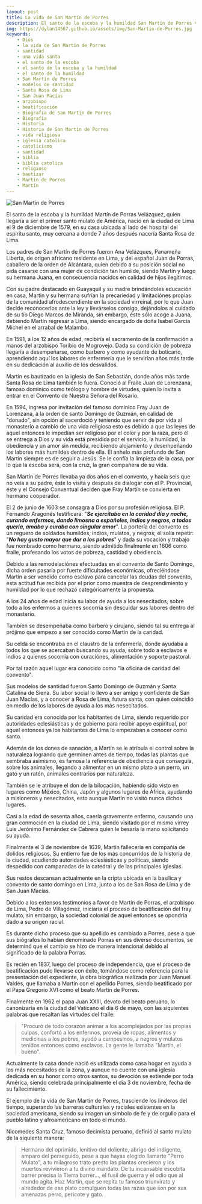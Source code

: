 ```yaml
---
layout: post
title: La vida de San Martín de Porres
description: El santo de la escoba y la humildad San Martín de Porres Velázquez, quien llegaría a ser el primer santo mulato de América, nacio en la ciudad de Lima el 9 de diciembre de 1579, en su casa ubicada al lado del hospital del espiritu santo, muy cercana a donde 7 años después nacería Santa Rosa de Lima.
img: https://dylan14567.github.io/assets/img/San-Martin-de-Porres.jpg
keywords: 
    - Dios
    - la vida de San Martín de Porres
    - santidad
    - una vida santa
    - el santo de la escoba
    - el santo de la escoba y la humildad
    - el santo de la humildad
    - San Martín de Porres
    - modelos de santidad
    - Santa Rosa de Lima
    - San Juan Macías
    - arzobispo
    - beatificación
    - Biografía de San Martín de Porres
    - Biografía
    - Historia
    - Historia de San Martín de Porres
    - vida religiosa
    - iglesia catolica
    - catolicismo
    - santidad
    - biblia
    - biblia catolica
    - religioso
    - bautizar
    - Martín de Porres
    - Martín
---
```


![San Martín de Porres](https://dylan14567.github.io/assets/img/San-Martin-de-Porres.jpg)

El santo de la escoba y la humildad Martín de Porras Velázquez, quien llegaría a ser el primer santo mulato de América, nacio en la ciudad de Lima el 9 de diciembre de 1579, en su casa ubicada al lado del hospital del espiritu santo, muy cercana a donde 7 años después nacería Santa Rosa de Lima.

Los padres de San Martín de Porres fueron Ana Velázques, Panameña Liberta, de origen africano residente en Lima, y del español Juan de Porras, caballero de la orden de Alcántara, quien debido a su posición social no pida casarse con una mujer de condición tan humilde, siendo Martín y luego su hermana Juana, en consecuencia nacidos en calidad de hijos ilegítimos.

Con su padre destacado en Guayaquil y su madre brindándoles educación en casa, Martin y su hermana sufrían la precariedad y limitaciónes propias de la comunidad afrodescendiente en la sociedad virreinal, por lo que Juan decide reconocerlos ante la ley y llevárselos consigo, dejándolos al cuidado de su tío Diego Marcos de Miranda, sin embargo, éste sólo acoge a Juana, debiendo Martín regresar a Lima, siendo encargado de doña Isabel García Michel en el arrabal de Malambo.

En 1591, a los 12 años de edad, recibiría el sacramento de la confirmación a manos del arzobispo Toribio de Mogrovejo. Dada su condición de pobreza llegaría a desempeñarse, como barbero y como ayudante de boticario, aprendiendo aquí los labores de enfermería que le servirían años más tarde en su dedicación al auxilio de los desvalidos.

Martín es bautizado en la iglesia de San Sebastián, donde años más tarde Santa Rosa de Lima también lo fuera. Conoció al Fraile Juan de Lorenzana, famoso dominico como teólogo y hombre de virtudes, quien lo invita a entrar en el Convento de Nuestra Señora del Rosario.

En 1594, ingresa por invitación del famoso dominico Fray Juan de Lorenzana, a la orden de santo Domingo de Guzmán, en calidad de "donado", sin opción al sacerdoció y teniendo que servir de por vida al monasterio a cambio de una vida religiosa esto es debido a que las leyes de aquel entonces le impedían ser religioso por el color y por la raza, pero él se entrega a Dios y su vida está presidida por el servicio, la humildad, la obediencia y un amor sin medida, recibiendo alojamiento y desempeñando los labores más humildes dentro de ella. El anhelo más profundo de San Martín siempre es de seguir a Jesús. Se le confía la limpieza de la casa, por lo que la escoba será, con la cruz, la gran compañera de su vida. 

San Martín de Porres llevaba ya dos años en el convento, y hacía seis que no veía a su padre, éste lo visita y después de dialogar con el P. Provincial, éste y el Consejo Conventual deciden que Fray Martín se convierta en hermano cooperador.

El 2 de junio de 1603 se consagra a Dios por su profesión religiosa. El P. Fernando Aragonés testificará: "***Se ejercitaba en la caridad día y noche, curando enfermos, dando limosna a españoles, indios y negros, a todos quería, amaba y curaba con singular amor***". La portería del convento es un reguero de soldados humildes, indios, mulatos, y negros; él solía repetir: "***No hay gusto mayor que dar a los pobres***" y dada su vocación y trabajo fue nombrado como hermano, siendo admitido finalmente en 1606 como fraile, profesando los votos de pobreza, castidad y obediencia.

Debido a las remodelaciónes efectuadas en el convento de Santo Domingo, dicha orden pasaría por fuerte dificultades económicas, ofreciéndose Martín a ser vendido como esclavo para cancelar las deudas del convento, esta actitud fue recibida por el prior como muestra de desprendimiento y humildad por lo que rechazó categóricamente la propuesta.

A los 24 años de edad inicia su labor de ayuda a los nesecitados, sobre todo a los enfermos a quienes socorría sin descuidar sus labores dentro del monasterio.

Tambíen se desempeñaba como barbero y cirujano, siendo tal su entrega al prójimo que empezo a ser conocido como Martín de la caridad.

Su celda se encontraba en el claustro de la enfermería, donde ayudaba a todos los que se acercaban buscando su ayuda, sobre todo a esclavos e indios a quienes socorría con curaciónes, alimentación y soporte pastoral.

Por tal razón aquel lugar era conocido como "la oficina de caridad del convento".

Sus modelos de santidad fueron Santo Domingo de Guzmán y Santa Catalina de Siena. Su labor social lo llevo a ser amigo y confidente de San Juan Macías, y a conocer a Rosa de Lima, futura santa, con quien coincidió en medio de los labores de ayuda a los más nesecitados.

Su caridad era conocida por los habitantes de Lima, siendo requerido por autoridades eclesiásticas y de gobierno para recibir apoyo espiritual, por aquel entonces ya los habitantes de Lima lo empezaban a conocer como santo.

Además de los dones de sanación, a Martín se le atribuía el control sobre la naturaleza logrando que germinen antes de tiempo, todas las plantas que sembraba asimismo, es famosa la referencia de obediencia que conseguía, sobre los animales, llegando a alimentar en un mismo plato a un perro, un gato y un ratón, animales contrarios por naturaleza.

También se le atribuye el don de la bilocación, habiendo sido visto en lugares como México, China, Japón y algunos lugares de África, ayudando a misioneros y nesecitados, esto aunque Martín no visitó nunca dichos lugares.

Casi a la edad de sesenta años, caería gravemente enfermo, causando una gran conmoción en la ciudad de Lima, siendo visitado por el mismo virrey Luis Jerónimo Fernández de Cabrera quien le besaría la mano solicitando su ayuda.

Finalmente el 3 de noviembre de 1639, Martín falleceria en compañia de dolidos religiosos. Su entierro fue de los más concurridos de la historia de la ciudad, acudiendo autoridades eclesiásticas y políticas, siendo despedido con campanadas de la catedral y de las principales iglesias.

Sus restos descansan actualmente en la cripta ubicada en la basílica y convento de santo domingo en Lima, junto a los de San Rosa de Lima y de San Juan Macías.

Debido a los extensos testimonios a favor de Martín de Porras, el arzobispo de Lima, Pedro de Villagómez, iniciaria el proceso de beatificación del fray mulato, sin embargo, la sociedad colonial de aquel entonces se opondría dado a su origen racial.

Es durante dicho proceso que su apellido es cambiado a Porres, pese a que sus biógrafos lo habían denominado Porras en sus diverso documentos, se determinó que el cambio se hizo de manera intencional debido al significado de la palabra Porras.

Es recién en 1837, luego del proceso de independencia, que el proceso de beatificación pudo llevarse con éxito, tomándose como referencia para la presentación del expediente, la obra biográfica realizada por Juan Manuel Valdés, que llamaba a Martín con el apellido Porres, siendo beatificado por el Papa Gregorio XVI como el beato Martin de Porres.

Finalmente en 1962 el papa Juan XXIII, devoto del beato peruano, lo canonizaría en la ciudad del Vaticano el dia 6 de mayo, con las siquientes palabras que resaltan las virtudes del fraile:

> "Procuró de todo corazón animar a los acomplejados por las propias culpas, confortó a los enfermos, proveía de ropas, alimentos y medicinas a los pobres, ayudó a campesinos, a negros y mulatos tenidos entonces como esclavos. La gente le llamaba "Martín, el bueno".

Actualmente la casa donde nació es utilizada como casa hogar en ayuda a los más necesitados de la zona, y aunque no cuente con una iglesia dedicada en su honor como otros santos, su devoción se extiende por toda América, siendo celebrada principalmente el dia 3 de noviembre, fecha de su fallecimiento.

El ejemplo de la vida de San Martín de Porres, trasciende los linderos del tiempo, superando las barreras culturales y raciales existentes en la sociedad americana, siendo su imagen un simbolo de fe y de orgullo para el pueblo latino y afroamericano en todo el mundo.

Nicomedes Santa Cruz, famoso decimista peruano, definió al santo mulato de la siquiente manera:

> Hermano del oprimido, lenitivo del doliente, abrigo del indigente, amparo del perseguido, pese a que hayas elegido llamarte "Perro Mulato", a tu milagroso trato presto las plantas crecieron y los muertos revivieron a tu divino mandato. De tu incansable escobita barrer precisa la Tierra barrer..., el fusil de guerra y el odio que al mundo agita. Haz Martín, que se repita tu famoso triunvirato y alrededor de ese plato comulguen todas las razas que son por sus amenazas perro, pericote y gato.
